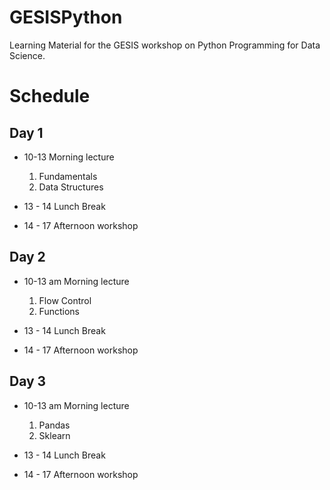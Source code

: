 # GESISPython
Learning Material for the GESIS workshop on Python Programming for Data Science.

# Schedule

## Day 1

* 10-13 Morning lecture
    1. Fundamentals
    2. Data Structures
  
* 13 - 14 Lunch Break
* 14 - 17 Afternoon workshop

## Day 2

* 10-13 am Morning lecture
    1. Flow Control
    2. Functions
       
* 13 - 14 Lunch Break
* 14 - 17 Afternoon workshop

## Day 3

* 10-13 am Morning lecture
    1. Pandas
    2. Sklearn
       
* 13 - 14 Lunch Break
* 14 - 17 Afternoon workshop

